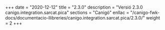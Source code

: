 +++
date        = "2020-12-12"
title       = "2.3.0"
description = "Versió 2.3.0 canigo.integration.sarcat.pica"
sections    = "Canigó"
enllac		= "/canigo-fwk-docs/documentacio-llibreries/canigo.integration.sarcat.pica/2.3.0/"
weight		= 2
+++
